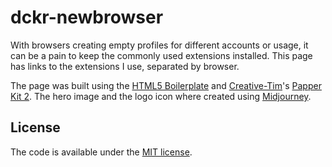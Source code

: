 # dckr-newbrowser

With browsers creating empty profiles for different accounts or usage, it can be a pain to keep the commonly used extensions installed. This page has links to the extensions I use, separated by browser.

The page was built using the [HTML5 Boilerplate](https://html5boilerplate.com/) and [Creative-Tim](https://www.creative-tim.com/)'s [Papper Kit 2](https://demos.creative-tim.com/paper-kit-2/index.html). The hero image and the logo icon where created using [Midjourney](https://www.midjourney.com/).

## License

The code is available under the [MIT license](LICENSE.txt).
